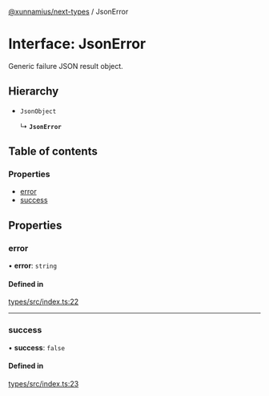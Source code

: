 [@xunnamius/next-types][1] / JsonError

# Interface: JsonError

Generic failure JSON result object.

## Hierarchy

- `JsonObject`

  ↳ **`JsonError`**

## Table of contents

### Properties

- [error][2]
- [success][3]

## Properties

### error

• **error**: `string`

#### Defined in

[types/src/index.ts:22][4]

---

### success

• **success**: `false`

#### Defined in

[types/src/index.ts:23][5]

[1]: ../README.md
[2]: JsonError.md#error
[3]: JsonError.md#success
[4]:
  https://github.com/Xunnamius/typescript-utils/blob/cc9f718/packages/types/src/index.ts#L22
[5]:
  https://github.com/Xunnamius/typescript-utils/blob/cc9f718/packages/types/src/index.ts#L23

